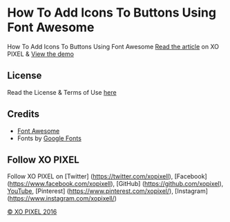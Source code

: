 # How To Add Icons To Buttons Using Font Awesome
How To Add Icons To Buttons Using Font Awesome
[Read the article](http://xopixel.com/how-to-add-icons-to-buttons-using-font-awesome/) on XO PIXEL
& [View the demo](http://xopixel.com/demo/FontAwesome%20Icons%20&%20Buttons/)

## License
Read the License & Terms of Use [here]()

## Credits
- [Font Awesome](fontawesome.io)
- Fonts by [Google Fonts](https://fonts.google.com/)

## Follow XO PIXEL
Follow XO PIXEL on [Twitter] (https://twitter.com/xopixell), [Facebook] (https://www.facebook.com/xopixell), [GitHub] (https://github.com/xopixel), [YouTube](https://www.youtube.com/user/xopixell), [Pinterest] (https://www.pinterest.com/xopixel/), [Instagram] (https://www.instagram.com/xopixell/)

[© XO PIXEL 2016](http://www.xopixel.com)
